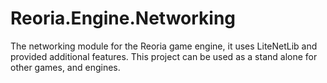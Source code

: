 # Reoria.Engine.Networking
The networking module for the Reoria game engine, it uses LiteNetLib and provided additional features. This project can be used as a stand alone for other games, and engines.
